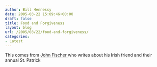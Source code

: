 ```yaml
---
author: Bill Hennessy
date: 2005-03-22 15:09:46+00:00
draft: false
title: Food and Forgiveness
layout: blog
url: /2005/03/22/food-and-forgiveness/
categories:
- Latest
---
```


This comes from [John Fischer ](https://www.purposedrivenlife.com/devarchive.aspx?ARCHIVEID=279)who writes about his Irish friend and their annual St. Patrick
